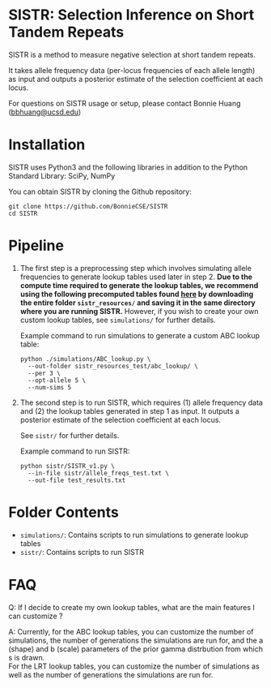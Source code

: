 # SISTR: Selection Inference on Short Tandem Repeats 
SISTR is a method to measure negative selection at short tandem repeats.  

It takes allele frequency data (per-locus frequencies of each allele length) as input and outputs a posterior estimate of the selection coefficient at each locus.  

For questions on SISTR usage or setup, please contact Bonnie Huang (bbhuang@ucsd.edu)  

# Installation
SISTR uses Python3 and the following libraries in addition to the Python Standard Library: SciPy, NumPy

You can obtain SISTR by cloning the Github repository:

```
git clone https://github.com/BonnieCSE/SISTR
cd SISTR
```

# Pipeline
1. The first step is a preprocessing step which involves simulating allele frequencies to generate lookup tables used later in step 2. **Due to the compute time required to generate the lookup tables, we recommend using the following precomputed tables found [here](https://drive.google.com/drive/folders/1p_QoSQ7gzs7hVEwfJyhGMT-ELXZcWoA_?usp=sharing) by downloading the entire folder `sistr_resources/` and saving it in the same directory where you are running SISTR.** However, if you wish to create your own custom lookup tables, see `simulations/` for further details. 
   
   Example command to run simulations to generate a custom ABC lookup table:    
   ```
   python ./simulations/ABC_lookup.py \
     --out-folder sistr_resources_test/abc_lookup/ \
     --per 3 \
     --opt-allele 5 \
     --num-sims 5
   ```

2. The second step is to run SISTR, which requires (1) allele frequency data and (2) the lookup tables generated in step 1 as input. It outputs a posterior estimate of the selection coefficient at each locus. 

   See `sistr/` for further details.

   Example command to run SISTR:  
   ```
   python sistr/SISTR_v1.py \
     --in-file sistr/allele_freqs_test.txt \
     --out-file test_results.txt 
   ```

# Folder Contents
* `simulations/`: Contains scripts to run simulations to generate lookup tables
* `sistr/`: Contains scripts to run SISTR

# FAQ
Q: If I decide to create my own lookup tables, what are the main features I can customize ?  

A: Currently, for the ABC lookup tables, you can customize the number of simulations, the number of generations the simulations are run for, and the a (shape) and b (scale) parameters of the prior gamma distrbution from which s is drawn.  
For the LRT lookup tables, you can customize the number of simulations as well as the number of generations the simulations are run for.